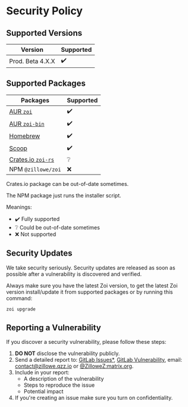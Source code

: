 # Security Policy

## Supported Versions

| Version          | Supported |
| ---------------- | --------- |
| Prod. Beta 4.X.X | ✔️        |

## Supported Packages

| Packages                                                    | Supported |
| ----------------------------------------------------------- | --------- |
| [AUR `zoi`](https://aur.archlinux.org/packages/zoi)         | ✔️        |
| [AUR `zoi-bin`](https://aur.archlinux.org/packages/zoi-bin) | ✔️        |
| [Homebrew](https://github.com/Zillowe/homebrew-tap)         | ✔️        |
| [Scoop](https://github.com/Zillowe/scoop)                   | ✔️        |
| [Crates.io `zoi-rs`](https://crates.io/crates/zoi-rs)       | ❔        |
| NPM `@zillowe/zoi`                                          | ❌        |

Crates.io package can be out-of-date sometimes.

The NPM package just runs the installer script.

Meanings:

- ✔️ Fully supported
- ❔ Could be out-of-date sometimes
- ❌ Not supported

## Security Updates

We take security seriously. Security updates are released as soon as possible after a vulnerability is discovered and verified.

Always make sure you have the latest Zoi version, to get the latest Zoi version install/update it from supported packages or by running this command:

```sh
zoi upgrade
```

## Reporting a Vulnerability

If you discover a security vulnerability, please follow these steps:

1. **DO NOT** disclose the vulnerability publicly.
2. Send a detailed report to: [GitLab Issues\*](https://gitlab.com/Zillowe/Zillwen/Zusty/Zoi/-/issues/new), [GitLab Vulnerability](https://gitlab.com/Zillowe/Zillwen/Zusty/Zoi/-/security/vulnerabilities/new), email: [contact@zillowe.qzz.io](mailto:contact@zillowe.qzz.io) or [@ZilloweZ:matrix.org](https://matrix.to/#/@ZilloweZ:matrix.org).
3. Include in your report:
   - A description of the vulnerability
   - Steps to reproduce the issue
   - Potential impact
4. If you're creating an issue make sure you turn on confidentiality.
